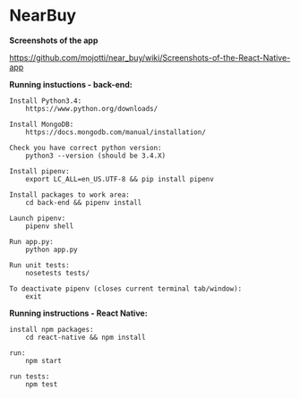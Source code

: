# NearBuy 

__Screenshots of the app__

https://github.com/mojotti/near_buy/wiki/Screenshots-of-the-React-Native-app

__Running instuctions - back-end:__ 

	Install Python3.4:
		https://www.python.org/downloads/
		
	Install MongoDB:
		https://docs.mongodb.com/manual/installation/
    
	Check you have correct python version:
		python3 --version (should be 3.4.X)

	Install pipenv:
		export LC_ALL=en_US.UTF-8 && pip install pipenv

	Install packages to work area:
		cd back-end && pipenv install
 
	Launch pipenv:
		pipenv shell

	Run app.py:
		python app.py

	Run unit tests:
		nosetests tests/

	To deactivate pipenv (closes current terminal tab/window):
		exit

__Running instructions - React Native:__ 

	install npm packages:
		cd react-native && npm install

	run:
		npm start

	run tests: 
		npm test
